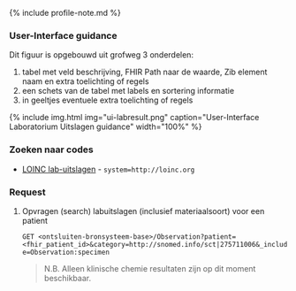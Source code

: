 {% include profile-note.md %}

### User-Interface guidance

Dit figuur is opgebouwd uit grofweg 3 onderdelen:
1. tabel met veld beschrijving, FHIR Path naar de waarde, Zib element naam en extra toelichting of regels
1. een schets van de tabel met labels en sortering informatie
1. in geeltjes eventuele extra toelichting of regels

{% include img.html img="ui-labresult.png" caption="User-Interface Laboratorium Uitslagen guidance" width="100%" %}

### Zoeken naar codes

* [LOINC lab-uitslagen](https://terminologie.nictiz.nl/art-decor/loinc) - `system=http://loinc.org`

### Request

1. Opvragen (search) labuitslagen (inclusief materiaalsoort) voor een patient

    `GET <ontsluiten-bronsysteem-base>/Observation?patient=<fhir_patient_id>&category=http://snomed.info/sct|275711006&_include=Observation:specimen`

    <blockquote class="stu-note" markdown="1">
    N.B. Alleen klinische chemie resultaten zijn op dit moment beschikbaar.
    </blockquote>
